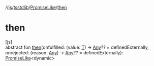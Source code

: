 //[js](../../../index.md)/[tsstdlib](../index.md)/[PromiseLike](index.md)/[then](then.md)

# then

[js]\
abstract fun [then](then.md)(onfulfilled: (value: [T](index.md)) -&gt; [Any](https://kotlinlang.org/api/latest/jvm/stdlib/kotlin/-any/index.html)?? = definedExternally, onrejected: (reason: [Any](https://kotlinlang.org/api/latest/jvm/stdlib/kotlin/-any/index.html)) -&gt; [Any](https://kotlinlang.org/api/latest/jvm/stdlib/kotlin/-any/index.html)?? = definedExternally): [PromiseLike](index.md)&lt;dynamic&gt;
